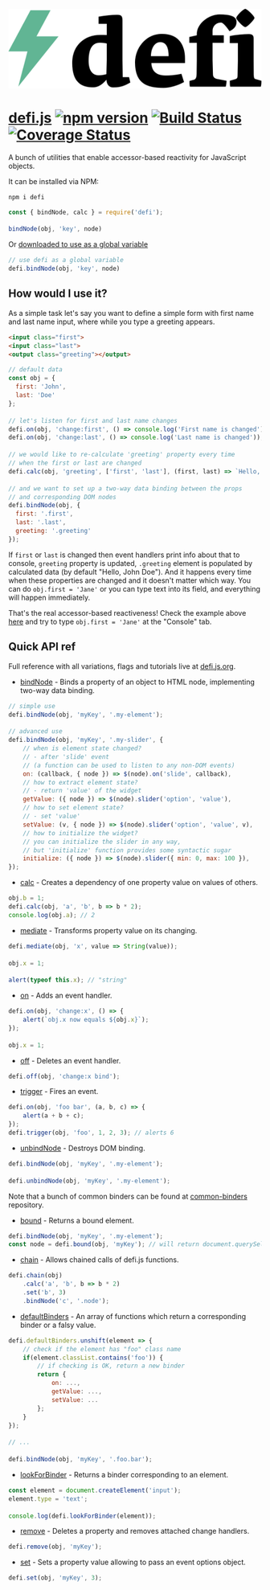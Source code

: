 ![logo](logo.svg)

# [defi.js](http://defi.js.org) [![npm version](https://badge.fury.io/js/defi.svg)](https://badge.fury.io/js/defi) [![Build Status](https://travis-ci.org/defijs/defi.svg)](https://travis-ci.org/defi/defi) [![Coverage Status](https://coveralls.io/repos/github/defijs/defi/badge.svg?branch=master)](https://coveralls.io/github/defijs/defi?branch=master)


A bunch of utilities that enable accessor-based reactivity for JavaScript objects.

It can be installed via NPM:
```
npm i defi
```
```js
const { bindNode, calc } = require('defi');

bindNode(obj, 'key', node)
```

Or [downloaded to use as a global variable](https://github.com/defijs/defi/tree/gh-pages)

```js
// use defi as a global variable
defi.bindNode(obj, 'key', node)
```


## How would I use it?

As a simple task let's say you want to define a simple form with first name and last name input, where while you type a greeting appears.

```html
<input class="first">
<input class="last">
<output class="greeting"></output>
```

```js
// default data
const obj = {
  first: 'John',
  last: 'Doe'
};

// let's listen for first and last name changes
defi.on(obj, 'change:first', () => console.log('First name is changed'));
defi.on(obj, 'change:last', () => console.log('Last name is changed'));

// we would like to re-calculate 'greeting' property every time
// when the first or last are changed
defi.calc(obj, 'greeting', ['first', 'last'], (first, last) => `Hello, ${first} ${last}`);

// and we want to set up a two-way data binding between the props
// and corresponding DOM nodes
defi.bindNode(obj, {
  first: '.first',
  last: '.last',
  greeting: '.greeting'
});
```

If `first` or `last` is changed then event handlers print info about that to console, `greeting` property is updated, `.greeting` element is populated by calculated data (by default "Hello, John Doe"). And it happens every time when these properties are changed and it doesn't matter which way. You can do `obj.first = 'Jane'` or you can type text into its field, and everything will happen immediately.

That's the real accessor-based reactiveness! Check the example above [here](https://jsbin.com/xuzohanuno/1/edit?html,js,console,output) and try to type `obj.first = 'Jane'` at the "Console" tab.

## Quick API ref

Full reference with all variations, flags and tutorials live at [defi.js.org](http://defi.js.org).


- [bindNode](https://defi.js.org/#!defi.bindNode) - Binds a property of an object to HTML node, implementing two-way data binding.

```js
// simple use
defi.bindNode(obj, 'myKey', '.my-element');

// advanced use
defi.bindNode(obj, 'myKey', '.my-slider', {
    // when is element state changed?
    // - after 'slide' event
    // (a function can be used to listen to any non-DOM events)
  	on: (callback, { node }) => $(node).on('slide', callback),
    // how to extract element state?
    // - return 'value' of the widget
    getValue: ({ node }) => $(node).slider('option', 'value'),
    // how to set element state?
    // - set 'value'
    setValue: (v, { node }) => $(node).slider('option', 'value', v),
    // how to initialize the widget?
    // you can initialize the slider in any way,
    // but 'initialize' function provides some syntactic sugar
    initialize: ({ node }) => $(node).slider({ min: 0, max: 100 }),
});
```

- [calc](https://defi.js.org/#!defi.calc) - Creates a dependency of one property value on values of others.

```js
obj.b = 1;
defi.calc(obj, 'a', 'b', b => b * 2);
console.log(obj.a); // 2
```

- [mediate](https://defi.js.org/#!defi.mediate) - Transforms property value on its changing.

```js
defi.mediate(obj, 'x', value => String(value));

obj.x = 1;

alert(typeof this.x); // "string"
```


- [on](https://defi.js.org/#!defi.on) - Adds an event handler.

```js
defi.on(obj, 'change:x', () => {
	alert(`obj.x now equals ${obj.x}`);
});

obj.x = 1;
```

- [off](https://defi.js.org/#!defi.off) - Deletes an event handler.

```js
defi.off(obj, 'change:x bind');
```

- [trigger](https://defi.js.org/#!defi.trigger) - Fires an event.

```js
defi.on(obj, 'foo bar', (a, b, c) => {
	alert(a + b + c);
});
defi.trigger(obj, 'foo', 1, 2, 3); // alerts 6
```

- [unbindNode](https://defi.js.org/#!defi.unbindNode) - Destroys DOM binding.

```js
defi.bindNode(obj, 'myKey', '.my-element');

defi.unbindNode(obj, 'myKey', '.my-element');
```

Note that a bunch of common binders can be found at [common-binders](https://github.com/defijs/common-binders) repository.

- [bound](https://defi.js.org/#!defi.bound) - Returns a bound element.

```js
defi.bindNode(obj, 'myKey', '.my-element');
const node = defi.bound(obj, 'myKey'); // will return document.querySelector('.my-element')
```

- [chain](https://defi.js.org/#!defi.chain) - Allows chained calls of defi.js functions.

```js
defi.chain(obj)
    .calc('a', 'b', b => b * 2)
    .set('b', 3)
    .bindNode('c', '.node');
```

- [defaultBinders](https://defi.js.org/#!defi.defaultBinders) - An array of functions which return a corresponding binder or a falsy value.

```js
defi.defaultBinders.unshift(element => {
	// check if the element has "foo" class name
	if(element.classList.contains('foo')) {
		// if checking is OK, return a new binder
		return {
			on: ...,
			getValue: ...,
			setValue: ...
		};
	}
});

// ...

defi.bindNode(obj, 'myKey', '.foo.bar');

```

- [lookForBinder](https://defi.js.org/#!defi.lookForBinder) - Returns a binder corresponding to an element.

```js
const element = document.createElement('input');
element.type = 'text';

console.log(defi.lookForBinder(element));
```

- [remove](https://defi.js.org/#!defi.remove) - Deletes a property and removes attached change handlers.

```js
defi.remove(obj, 'myKey');
```

- [set](https://defi.js.org/#!defi.set) - Sets a property value allowing to pass an event options object.

```js
defi.set(obj, 'myKey', 3);
```
